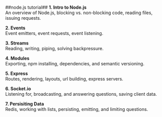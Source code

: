 ##node.js tutorial##
**1. Intro to Node.js**  
An overview of Node.js, blocking vs. non-blocking code, reading files, issuing requests.

**2. Events**  
Event emitters, event requests, event listening.

**3. Streams**  
Reading, writing, piping, solving backpressure.

**4. Modules**  
Exporting, npm installing, dependencies, and semantic versioning.

**5. Express**  
Routes, rendering, layouts, url building, express servers.

**6. Socket.io**  
Listening for, broadcasting, and answering questions, saving client data.

**7. Persisiting Data**  
Redis, working with lists, persisting, emitting, and limiting questions.
